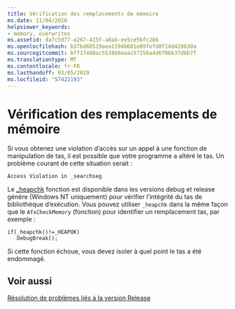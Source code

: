 ```yaml
---
title: Vérification des remplacements de mémoire
ms.date: 11/04/2016
helpviewer_keywords:
- memory, overwrites
ms.assetid: da7c5d77-a267-415f-a8ab-ee5ce5bfc286
ms.openlocfilehash: b37bd68519aea1194b601e89fefd0f14d428630a
ms.sourcegitcommit: bff17488ac5538b8eaac57156a4d6f06b37d6b7f
ms.translationtype: MT
ms.contentlocale: fr-FR
ms.lasthandoff: 03/05/2019
ms.locfileid: "57422193"
---
```

# <a name="checking-for-memory-overwrites"></a>Vérification des remplacements de mémoire

Si vous obtenez une violation d’accès sur un appel à une fonction de manipulation de tas, il est possible que votre programme a altéré le tas. Un problème courant de cette situation serait :

```
Access Violation in _searchseg
```

Le [_heapchk](../../c-runtime-library/reference/heapchk.md) fonction est disponible dans les versions debug et release génère (Windows NT uniquement) pour vérifier l’intégrité du tas de bibliothèque d’exécution. Vous pouvez utiliser `_heapchk` dans la même façon que le `AfxCheckMemory` (fonction) pour identifier un remplacement tas, par exemple :

```
if(_heapchk()!=_HEAPOK)
   DebugBreak();
```

Si cette fonction échoue, vous devez isoler à quel point le tas a été endommagé.

## <a name="see-also"></a>Voir aussi

[Résolution de problèmes liés à la version Release](../../build/reference/fixing-release-build-problems.md)
